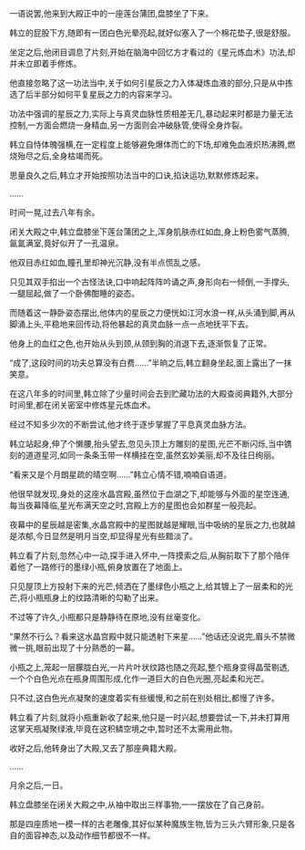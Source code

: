 
一语说罢,他来到大殿正中的一座莲台蒲团,盘膝坐了下来。

韩立的屁股下方,随即有一团白色光晕亮起,就好似塞入了一个棉花垫子,很是舒服。

坐定之后,他闭目调息了片刻,开始在脑海中回忆方才看过的《星元炼血术》功法,却并未立即着手修炼。

他直接忽略了这一功法当中,关于如何引星辰之力入体凝炼血液的部分,只是从中拣选了后半部分如何平复星辰之力的内容来学习。

功法中强调的星辰之力,实际上与真灵血脉性质相差无几,暴动起来时都是力量无法控制,一方面会燃烧一身精血,另一方面则会冲破脉管,使得全身炸裂。

韩立自恃体魄强横,在一定程度上能够避免爆体而亡的下场,却难免血液炽热沸腾,燃烧殆尽之后,全身枯竭而死。

思量良久之后,韩立才开始按照功法当中的口诀,掐诀运功,默默修炼起来。

……

时间一晃,过去八年有余。

闭关大殿之中,韩立盘膝坐下莲台蒲团之上,浑身肌肤赤红如血,身上粉色雾气蒸腾,氤氲满室,竟好似开了一孔温泉。

他双目赤红如血,瞳孔里却神光沉静,没有半点慌乱之感。

只见其双手掐出一个古怪法诀,口中响起阵阵吟诵之声,身形向右一倾倒,一手撑头,一腿屈起,做了一个卧佛酣睡的姿态。

而随着这一静卧姿态摆出,他体内的星辰之力便恍如江河水浪一样,从头涌到脚,再从脚涌上头,平稳地来回传动,将他暴起的真灵血脉一点一点地抚平下去。

他身上的血红之色,也开始从头到颈,从颈到胸的消退下去,逐渐恢复了正常。

“成了,这段时间的功夫总算没有白费……”半晌之后,韩立翻身坐起,面上露出了一抹笑意。

在这八年多的时间里,韩立除了少量时间会去到贮藏功法的大殿查阅典籍外,大部分时间里,都在闭关密室中修炼星元炼血术。

经过不知多少次的不断尝试,他才终于逐步掌握了平息真灵血脉方法。

韩立站起身,伸了个懒腰,抬头望去,忽见头顶上方雕刻的星图,光芒不断闪烁,当中镌刻的道道星河,如同一条条玉带一样横挂在空,虽然玄妙美丽,却不及往日绚丽。

“看来又是个月朗星疏的晴空啊……”韩立心情不错,喃喃自语道。

他很早就发现,身处的这座水晶宫殿,虽然位于血湖之下,却能够与外面的星空连通,每当夜幕降临,星光布满天空之时,宫殿上方的星图也会如群星一般亮起。

夜幕中的星辰越是密集,水晶宫殿中的星图就越是耀眼,当中吸纳的星辰之力,也就越是浓郁,今日显然是明月当空,却显得星光有些黯淡了。

韩立看了片刻,忽然心中一动,探手进入怀中,一阵摸索之后,从胸前取下了那个陪伴着他了一路修行的墨绿小瓶,俯身放置在了地面上。

只见屋顶上方投射下来的光芒,倾洒在了墨绿色小瓶之上,给其镀上了一层柔和的光芒,将小瓶瓶身上的纹路清晰的勾勒了出来。

不过等了许久,小瓶都只是静静待在原地,没有丝毫变化。

“果然不行么？看来这水晶宫殿中就只能透射下来星……”他话还没说完,眉头不禁微微一挑,眼前出现了十分熟悉的一幕。

小瓶之上,笼起一层朦胧白光,一片片叶状纹路也随之亮起,整个瓶身变得晶莹剔透,一个个白色光点在瓶身周围形成,化作一道巨大的白色光圈,亮起柔和光芒。

只不过,这白色光点凝聚的速度着实有些缓慢,和之前在别处相比,都慢了许多。

韩立看了片刻,就将小瓶重新收了起来,他只是一时兴起,想要尝试一下,并未打算用这掌天瓶凝聚绿液,毕竟在这积鳞空境之中,暂时还不太需用此物。

收好之后,他转身出了大殿,又去了那座典籍大殿。

……

月余之后,一日。

韩立盘膝坐在闭关大殿之中,从袖中取出三样事物,一一摆放在了自己身前。

那是四座质地一模一样的古老雕像,其好似某种魔族生物,皆为三头六臂形象,只是各自的面容神态,以及动作细节都很不一样。
